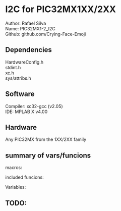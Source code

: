 
# I2C for PIC32MX1XX/2XX

Author:  Rafael Silva  
Name: PIC32MX1-2_I2C  
Github: github.com/Crying-Face-Emoji  

## Dependencies
HardwareConfig.h  
stdint.h	  
xc.h		  
sys/attribs.h  	
   
    
## Software  
Compiler: xc32-gcc (v2.05)   
IDE: MPLAB X v4.00  
  
## Hardware  
Any PIC32MX from the 1XX/2XX family  
  
## summary of vars/funcions  
  
macros:  

included funcions: 

Variables:  

## TODO:  

